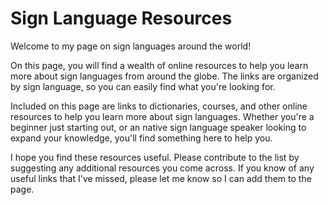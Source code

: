 # Sign Language Resources

Welcome to my page on sign languages around the world!

On this page, you will find a wealth of online resources to help you learn more about sign languages from around the globe. The links are organized by sign language, so you can easily find what you're looking for.

Included on this page are links to dictionaries, courses, and other online resources to help you learn more about sign languages. Whether you're a beginner just starting out, or an native sign language speaker looking to expand your knowledge, you'll find something here to help you.

I hope you find these resources useful. Please contribute to the list by suggesting any additional resources you come across. If you know of any useful links that I've missed, please let me know so I can add them to the page.
